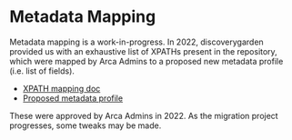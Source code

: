 # Metadata Mapping

Metadata mapping is a work-in-progress. In 2022, discoverygarden provided 
us with an exhaustive list of XPATHs present in the repository, which were 
mapped by Arca Admins to a proposed new metadata profile (i.e. list of 
fields).

- [XPATH mapping 
doc](https://docs.google.com/document/d/1iZnNo8QZeC6AbdxZCCj9VtgK-YF1hCxDN6kozOe35ho/edit?usp=sharing)
- [Proposed metadata 
profile](https://docs.google.com/spreadsheets/d/1AHIoxWTOMA6dYMl7h45ykGlaQIqpBvR_i29mN8BrB_Q/edit?usp=sharing)

These were approved by Arca Admins in 2022. As the migration project 
progresses, some tweaks may be made.
